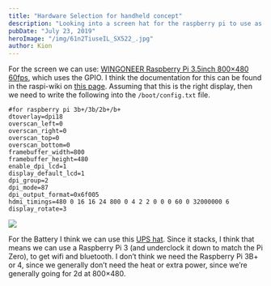 ```yaml
---
title: "Hardware Selection for handheld concept"
description: "Looking into a screen hat for the raspberry pi to use as reference hardware"
pubDate: "July 23, 2019"
heroImage: "/img/61n2TiuseIL_SX522_.jpg"
author: Kion
---
```


For the screen we can use: [WINGONEER Raspberry Pi 3.5inch 800×480 60fps](https://www.amazon.co.jp/dp/B076P947BM/?coliid=I10C3Q1QRNXTV&colid=1Q0YAGH44KJ4F&psc=1&ref_=lv_ov_lig_dp_it), which uses the GPIO. I think the documentation for this can be found in the raspi-wiki on [this page](http://www.raspberrypiwiki.com/index.php/3.5_inch_TFT_800x480@60fps). Assuming that this is the right display, then we need to write the following into the `/boot/config.txt` file.

```
#for raspberry pi 3b+/3b/2b+/b+
dtoverlay=dpi18
overscan_left=0
overscan_right=0
overscan_top=0
overscan_bottom=0
framebuffer_width=800
framebuffer_height=480
enable_dpi_lcd=1
display_default_lcd=1
dpi_group=2
dpi_mode=87
dpi_output_format=0x6f005
hdmi_timings=480 0 16 16 24 800 0 4 2 2 0 0 0 60 0 32000000 6
display_rotate=3
```

![](/img/61a9ycBOUkL_SX522_.jpg)

For the Battery I think we can use this [UPS hat](https://www.amazon.co.jp/dp/B07K7J9JSR/?coliid=I3B1HT8VIOI3BZ&colid=1Q0YAGH44KJ4F&psc=1&ref_=lv_ov_lig_dp_it). Since it stacks, I think that means we can use a Raspberry Pi 3 (and underclock it down to match the Pi Zero), to get wifi and bluetooth. I don’t think we need the Raspberry Pi 3B+ or 4, since we generally don’t need the heat or extra power, since we’re generally going for 2d at 800×480.